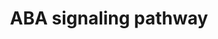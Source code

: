 ---
annotations:
- type: Pathway Ontology
  value: signaling pathway
authors:
- Maria Cecilia
- Mkutmon
description: ''
last-edited: 2019-08-16
organisms:
- Arabidopsis thaliana
redirect_from:
- /index.php/Pathway:WP3293
- /instance/WP3293
schema-jsonld:
- '@context': https://schema.org/
  '@id': https://wikipathways.github.io/pathways/WP3293.html
  '@type': Dataset
  creator:
    '@type': Organization
    name: WikiPathways
  description: ''
  keywords:
  - CAMTA4
  - ABH1
  - IP6
  - NCED6
  - SOS2
  - AAO3
  - PA
  - CDPK6
  - TPK1
  - CML9
  - GPX3
  - ABF1
  - SIZ1
  - ABI3
  - Abscisic acid
  - GTG1
  - AFP1
  - CML24
  - CIPK15
  - CAX3
  - IP3
  - HAI1
  - PYL5
  - PYL9
  - PYL1
  - ABI4
  - HY5
  - ERA1
  - PLDALPHA1
  - CAMTA5
  - MPK12
  - KAT1
  - AHG1
  - CAMTA1
  - AKT2/3
  - DAG
  - CDPK2
  - CIPK8
  - CAMTA2
  - ABA1
  - MYB44
  - SDIR1
  - CPK6
  - CBL9
  - CBP20
  - SRK2E
  - ABF4
  - PYL3
  - PYL11
  - DOR
  - 'NO'
  - CPK32
  - HYL1
  - HOS10
  - CYP707A3
  - CIPK3
  - GTG2
  - RCN1
  - WRKY63
  - AKT1
  - AIP2
  - PYR1
  - ATPLC1
  - PYL7
  - SNRK2.2
  - CAMTA6
  - HAB2
  - CIPK20
  - AGB1
  - CAX1
  - ROS
  - SPHK1
  - MPK3
  - S1P
  - RBOHD
  - SIN3
  - SAD1
  - CBL1
  - KAT2
  - PYL4
  - ABRE
  - ABA2
  - LPP2
  - KEG
  - CIPK1
  - MYC2
  - AHA1
  - CIPK23
  - RBOHF
  - PYL2
  - HAI2
  - PYL8
  - HAI3
  - NPC4
  - BG1
  - SWI3B
  - HB6
  - ABF3
  - Ica
  - ABCG40
  - SNRK2.3
  - CAMTA3
  - ABCG25
  - NAP1;3
  - PYL13
  - PS1P
  - PYL6
  - AREB3
  - PYL10
  - ATMYB2
  - MPK1
  - ABI1
  - MPK2
  - SLAC1
  - PYL12
  - PtdIns4,5P2
  - CIPK14
  - ATERF-7
  - ABF2
  - NCED3
  - ATHB5
  - CPK4
  - ABI5
  - PP2AC2
  - ABI2
  - ABA3
  - PP2CA
  - CHLH
  - TPC1
  - MRP5
  - MPK6
  - WRKY2
  - Ca2+
  - HAB1
  - MPK9
  - GPA1
  - CPK23
  - NCED9
  - CYP707A1
  license: CC0
  name: ABA signaling pathway
seo: CreativeWork
title: ABA signaling pathway
wpid: WP3293
---